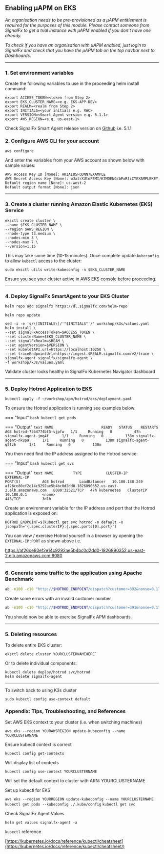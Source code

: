 ## Enabling µAPM on EKS
_An organisation needs to be pre-provisioned as a µAPM entitlement is required for the purposes of this module. Please contact someone from SignalFx to get a trial instance with µAPM enabled if you don’t have one already._

_To check if you have an organisation with µAPM enabled, just login to SignalFx and check that you have the µAPM tab on the top navbar next to Dashboards._

---

### 1. Set environment variables

Create the following variables to use in the proceeding helm install command:

```
export ACCESS_TOKEN=<token from Step 2>
export EKS_CLUSTER_NAME=<e.g. EKS-APP-DEV>
export REALM=<realm from Step 2>
export INITIALS=<your initials e.g. RWC>
export VERSION=<Smart Agent version e.g. 5.1.1>
export AWS_REGION=<e.g. us-east-1>
```

Check SignalFx Smart Agent release version on [Github](https://github.com/signalfx/signalfx-agent/releases) i.e. 5.1.1

### 2. Configure AWS CLI for your account

`aws configure`

And enter the variables from your AWS account as shown below with sample values:

```
AWS Access Key ID [None]: AKIAIOSFODNN7EXAMPLE
AWS Secret Access Key [None]: wJalrXUtnFEMI/K7MDENG/bPxRfiCYEXAMPLEKEY
Default region name [None]: us-west-2
Default output format [None]: json
```
    
---

### 3. Create a cluster running Amazon Elastic Kubernetes (EKS) Service
```
eksctl create cluster \
--name $EKS_CLUSTER_NAME \
--region $AWS_REGION \
--node-type t3.medium \
--nodes-min 3 \
--nodes-max 7 \
--version=1.15
```

This may take some time (10-15 minutes). Once complete update `kubeconfig` to allow `kubectl` access to the cluster:

```
sudo eksctl utils write-kubeconfig -n $EKS_CLUSTER_NAME
```

Ensure you see your cluster active in AWS EKS console before proceeding.

---

### 4. Deploy SignalFx SmartAgent to your EKS Cluster

```bash
helm repo add signalfx https://dl.signalfx.com/helm-repo
```

```text
helm repo update
```

```
sed -i -e 's/\[INITIALS\]/'"$INITIALS"'/' workshop/k3s/values.yaml
helm install \
--set signalFxAccessToken=$ACCESS_TOKEN \
--set clusterName=$EKS_CLUSTER_NAME \
--set signalFxRealm=$REAM \
--set agentVersion=$VERSION \
--set kubeletAPI.url=https://localhost:10250 \
--set traceEndpointUrl=https://ingest.$REALM.signalfx.com/v2/trace \
signalfx-agent signalfx/signalfx-agent \
-f workshop/k3s/values.yaml
```

Validate cluster looks healthy in SignalFx Kubernetes Navigator dashboard

---

### 5. Deploy Hotrod Application to EKS

```
kubectl apply -f ~/workshop/apm/hotrod/eks/deployment.yaml
```

To ensure the Hotrod application is running see examples below:

=== "Input"
    ```bash
    kubectl get pods
    ```

=== "Output"
    ```text
    NAME                      READY   STATUS    RESTARTS   AGE
    hotrod-7564774bf5-vjpfw   1/1     Running   0          47h
    signalfx-agent-jmq4f      1/1     Running   0          138m
    signalfx-agent-nk8p9      1/1     Running   0          138m
    signalfx-agent-q5tzh      1/1     Running   0          138m
    ```

You then need find the IP address assigned to the Hotrod service:

=== "Input"
    ```bash
    kubectl get svc
    ```

=== "Output"
    ```text
    NAME         TYPE           CLUSTER-IP       EXTERNAL-IP                                                               PORT(S)          AGE
    hotrod       LoadBalancer   10.100.188.249   af26ce80ef2e14c9292ae5b4bc0d2dd0-1826890352.us-east-2.elb.amazonaws.com   8080:32521/TCP   47h
    kubernetes   ClusterIP      10.100.0.1       <none>                                                                    443/TCP          3d1h
    ```

Create an environment variable for the IP address and port that the Hotrod application is exposed on:

```
HOTROD_ENDPOINT=$(kubectl get svc hotrod -n default -o jsonpath='{.spec.clusterIP}:{.spec.ports[0].port}')
```

You can view / exercise Hotrod yourself in a browser by opening the `EXTERNAL-IP:PORT` as shown above i.e.

https://af26ce80ef2e14c9292ae5b4bc0d2dd0-1826890352.us-east-2.elb.amazonaws.com:8080

---

### 6. Generate some traffic to the application using Apache Benchmark
```bash
ab -n100 -c10 "http://$HOTROD_ENDPOINT/dispatch?customer=392&nonse=0.17041229755366172"
```

Create some errors with an invalid customer number

```bash
ab -n100 -c10 "http://$HOTROD_ENDPOINT/dispatch?customer=391&nonse=0.17041229755366172"
```

You should now be able to exercise SignalFx APM dashboards.

---

### 5. Deleting resources

To delete entire EKS cluster:

```
eksctl delete cluster YOURCLUSTERNAMEHERE`
```

Or to delete individual components:

```
kubectl delete deploy/hotrod svc/hotrod
helm delete signalfx-agent
```

---

To switch back to using K3s cluster
```
sudo kubectl config use-context default
```

### Appendix: Tips, Troubleshooting, and References

Set AWS EKS context to your cluster (i.e. when switching machines)

`aws eks --region YOURAWSREGION update-kubeconfig --name YOURCLUSTERNAME`

Ensure kubectl context is correct

`kubectl config get-contexts`              

Will display list of contexts 

`kubectl config use-context YOURCLUSTERNAME`    

Will set the default context to cluster with ARN: YOURCLUSTERNAME

Set up kubectl for EKS

`aws eks --region YOURREGION update-kubeconfig --name YOURCLUSTERNAME`
`kubectl get pods --kubeconfig ./.kube/config`
`kubectl get svc`

Check SignalFx Agent Values

`helm get values signalfx-agent -a`

`kubectl` reference

[https://kubernetes.io/docs/reference/kubectl/cheatsheet](https://kubernetes.io/docs/reference/kubectl/cheatsheet/)
